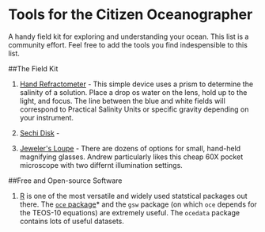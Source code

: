 # Tools for the Citizen Oceanographer

A handy field kit for exploring and understanding your ocean. This list is a community effort. Feel free to add the tools you find indespensible to this list. 

##The Field Kit

1. [Hand Refractometer](http://amzn.to/1MXkxgu) - This simple device uses a prism to determine the salinity of a solution. Place a drop os water on the lens, hold up to the light, and focus. The line between the blue and white fields will correspond to Practical Salinity Units or specific gravity depending on your instrument. 

2. [Sechi Disk](http://amzn.to/1LwdspX) - 

3. [Jeweler's Loupe](http://amzn.to/1MXl7uO) - There are dozens of options for small, hand-held magnifying glasses. Andrew particularly likes this cheap 60X pocket microscope with two differnt illumination settings. 

##Free and Open-source Software

1. [R](www.r-project.org) is one of the most versatile and widely used statstical packages out there. The [`oce` package](http://dankelley.github.io/oce/)* and the `gsw` package (on which `oce` depends for the TEOS-10 equations) are extremely useful. The `ocedata` package contains lots of useful datasets.
